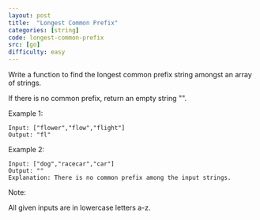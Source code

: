 ```yaml
---
layout: post
title:  "Longest Common Prefix"
categories: [string]
code: longest-common-prefix
src: [go]
difficulty: easy
---
```


Write a function to find the longest common prefix string amongst an array of strings.

If there is no common prefix, return an empty string "".

Example 1:
```
Input: ["flower","flow","flight"]
Output: "fl"
```

Example 2:
```
Input: ["dog","racecar","car"]
Output: ""
Explanation: There is no common prefix among the input strings.
```

Note:

All given inputs are in lowercase letters a-z.
